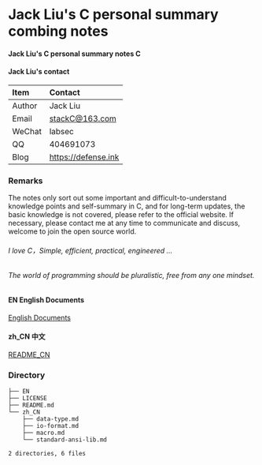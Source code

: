 # Jack Liu's C personal summary combing notes

#### Jack Liu's C personal summary notes C

#### Jack Liu's contact
| Item  | Contact |
| :------ | :---------- |
| Author | Jack Liu |
| Email | stackC@163.com |
| WeChat | labsec |
| QQ | 404691073 |
| Blog | https://defense.ink |

### Remarks
The notes only sort out some important and difficult-to-understand knowledge points and self-summary in C, and for long-term updates, the basic knowledge is not covered, please refer to the official website. If necessary, please contact me at any time to communicate and discuss, welcome to join the open source world.

###### I love C，Simple, efficient, practical, engineered ...

###### The world of programming should be pluralistic, free from any one mindset. 

#### EN English Documents
[English Documents](https://github.com/ljq/jackliu-c-notes/tree/master/EN)

#### zh_CN 中文
[README_CN](https://github.com/ljq/jackliu-c-notes/tree/master/zh_CN)


### Directory

```
├── EN
├── LICENSE
├── README.md
└── zh_CN
    ├── data-type.md
    ├── io-format.md
    ├── macro.md
    └── standard-ansi-lib.md

2 directories, 6 files
```